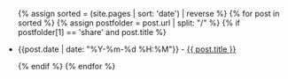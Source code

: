 <ul>
  {% assign sorted = (site.pages | sort: 'date') | reverse %}
  {% for post in sorted %}
    {% assign postfolder = post.url | split: "/" %}
    {% if postfolder[1] == 'share' and post.title %}
    <li>
      <p>{{post.date | date: "%Y-%m-%d %H:%M"}} - <a href="{{ post.url }}">{{ post.title }}</a></p>
    </li>
    {% endif %}
  {% endfor %}
</ul>
